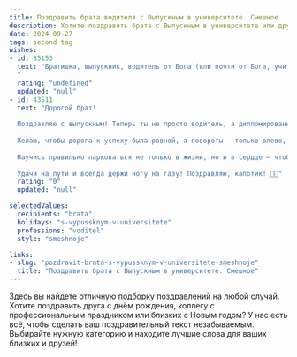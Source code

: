 ```yaml
---
title: Поздравить брата водителя с Выпускным в университете. Смешное
description: Хотите поздравить брата с Выпускным в университете или другим праздником? Наш ИИ создаст незабываемое поздравление, а вы обязательно выделитесь среди других.  
date: 2024-09-27
tags: second tag
wishes:
- id: 85153
  text: "Братишка, выпускник, водитель от Бога (или почти от Бога, учитывая количество штрафов, которые тебе предстоят)!  Поздравляю с окончанием универа! Теперь ты не только дипломированный специалист, но и  готов покорять дороги на своём железном коне,  развозя не только пассажиров, но и  шутки  (шутки, правда,  будут  пока что  бесплатные). Пусть твоя карьера будет  быстрой, как  формула-1, а зарплата –  высокой, как  скоростной  лимит на немецком автобане (только  не  нарушай правила!).  С праздником!
  "
  rating: "undefined"
  updated: "null"
- id: 43511
  text: "Дорогой брат!
  
  Поздравляю с выпускным! Теперь ты не просто водитель, а дипломированный специалист по управлению автомобилем! С каждой новой лицензией получай не только право на дорогу, но и ответственность за своих пассажиров — помни, что от твоей водительской шутки может зависеть не только настроение в машине, но и судьба тех, кто едет с тобой!
  
  Желаю, чтобы дорога к успеху была ровной, а повороты — только влево, где не слишком много пробок! Пусть твой автостоп по жизни будет наполнен только хорошими попутчиками и веселыми историями, а сигнал светофора всегда будет зеленым!
  
  Научись правильно парковаться не только в жизни, но и в сердце — чтобы всегда оставалось место для друзей и близких!
  
  Удачи на пути и всегда держи ногу на газу! Поздравляю, капотик! 🚗🎉"
  rating: "0"
  updated: "null"

selectedValues:
  recipients: "brata"
  holidays: "s-vypussknym-v-universitete"
  professions: "voditel"
  style: "smeshnoje"

links:
- slug: "pozdravit-brata-s-vypussknym-v-universitete-smeshnoje"
  title: "Поздравить брата с Выпускным в университете. Смешное"
---
```


Здесь вы найдете отличную подборку поздравлений на любой случай. 
Хотите поздравить друга с днём рождения, коллегу с профессиональным праздником или близких с Новым годом? У нас есть всё, чтобы сделать ваш поздравительный текст незабываемым. Выбирайте нужную категорию и находите лучшие слова для ваших близких и друзей!
